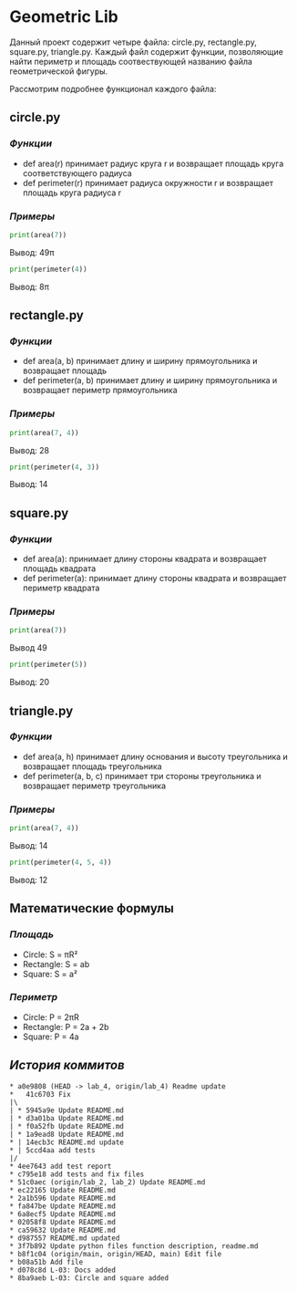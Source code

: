 # Geometric Lib

Данный проект содержит четыре файла: circle.py, rectangle.py, square.py, triangle.py. Каждый файл содержит функции, позволяющие найти периметр и площадь соотвествующей названию файла геометрической фигуры.

Рассмотрим подробнее функционал каждого файла:

## **circle.py**

### *Функции*

- def area(r) принимает радиус круга r и возвращает площадь круга соответствующего радиуса<br>
- def perimeter(r) принимает радиуса окружности r и возвращает площадь круга радиуса r

### *Примеры*

```python
print(area(7))
```
Вывод: 49π<br>
```python
print(perimeter(4))
```
Вывод: 8π<br>

## **rectangle.py**

### *Функции*

- def area(a, b) принимает длину и ширину прямоугольника и возвращает площадь<br>
- def perimeter(a, b) принимает длину и ширину прямоугольника и возвращает периметр прямоугольника

### *Примеры*

```python
print(area(7, 4))
``` 
Вывод: 28<br>
```python
print(perimeter(4, 3))
```
Вывод: 14<br>

## **square.py**

### *Функции*

- def area(a): принимает длину стороны квадрата и возвращает площадь квадрата<br>
- def perimeter(a): принимает длину стороны квадрата и возвращает периметр квадрата

### *Примеры*
```python
print(area(7))
```
Вывод 49<br>
```python
print(perimeter(5))
```
Вывод: 20<br>

## **triangle.py**

### *Функции*

- def area(a, h) принимает длину основания и высоту треугольника и возвращает площадь треугольника<br>
- def perimeter(a, b, c) принимает три стороны треугольника и возвращает периметр треугольника

### *Примеры*

```python
print(area(7, 4))
```
Вывод: 14<br>
```python
print(perimeter(4, 5, 4))
```
Вывод: 12<br>

## Математические формулы
### *Площадь*
- Circle: S = πR²<br>
- Rectangle: S = ab<br>
- Square: S = a²<br>

### *Периметр*
- Circle: P = 2πR<br>
- Rectangle: P = 2a + 2b<br>
- Square: P = 4a<br>

## *История коммитов*
```
* a0e9808 (HEAD -> lab_4, origin/lab_4) Readme update
*   41c6703 Fix
|\  
| * 5945a9e Update README.md
| * d3a01ba Update README.md
| * f0a52fb Update README.md
| * 1a9ead8 Update README.md
* | 14ecb3c README.md update
* | 5ccd4aa add tests
|/  
* 4ee7643 add test report
* c795e18 add tests and fix files
* 51c0aec (origin/lab_2, lab_2) Update README.md
* ec22165 Update README.md
* 2a1b596 Update README.md
* fa847be Update README.md
* 6a8ecf5 Update README.md
* 02058f8 Update README.md
* ca59632 Update README.md
* d987557 README.md updated
* 3f7b892 Update python files function description, readme.md
* b8f1c04 (origin/main, origin/HEAD, main) Edit file
* b08a51b Add file
* d078c8d L-03: Docs added
* 8ba9aeb L-03: Circle and square added
```

